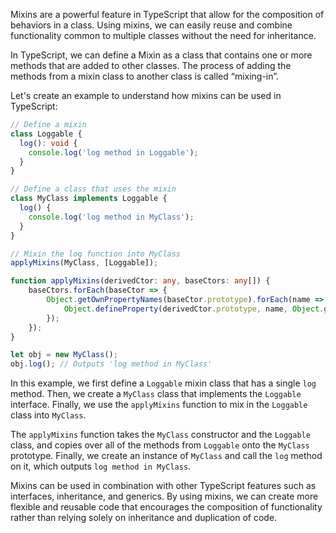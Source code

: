 Mixins are a powerful feature in TypeScript that allow for the composition of behaviors in a class. Using mixins, we can easily reuse and combine functionality common to multiple classes without the need for inheritance.

In TypeScript, we can define a Mixin as a class that contains one or more methods that are added to other classes. The process of adding the methods from a mixin class to another class is called “mixing-in”.

Let's create an example to understand how mixins can be used in TypeScript:

```typescript
// Define a mixin
class Loggable {
  log(): void {
    console.log('log method in Loggable');
  }
}

// Define a class that uses the mixin
class MyClass implements Loggable {
  log() {
    console.log('log method in MyClass');
  }
}

// Mixin the log function into MyClass
applyMixins(MyClass, [Loggable]);

function applyMixins(derivedCtor: any, baseCtors: any[]) {
    baseCtors.forEach(baseCtor => {
        Object.getOwnPropertyNames(baseCtor.prototype).forEach(name => {
            Object.defineProperty(derivedCtor.prototype, name, Object.getOwnPropertyDescriptor(baseCtor.prototype, name));
        });
    });
}

let obj = new MyClass();
obj.log(); // Outputs 'log method in MyClass'
```

In this example, we first define a `Loggable` mixin class that has a single `log` method. Then, we create a `MyClass` class that implements the `Loggable` interface. Finally, we use the `applyMixins` function to mix in the `Loggable` class into `MyClass`.

The `applyMixins` function takes the `MyClass` constructor and the `Loggable` class, and copies over all of the methods from `Loggable` onto the `MyClass` prototype. Finally, we create an instance of `MyClass` and call the `log` method on it, which outputs `log method in MyClass`.

Mixins can be used in combination with other TypeScript features such as interfaces, inheritance, and generics. By using mixins, we can create more flexible and reusable code that encourages the composition of functionality rather than relying solely on inheritance and duplication of code.